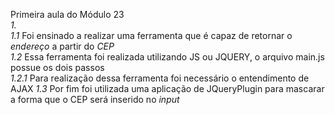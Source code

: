 Primeira aula do Módulo 23</br>
*1.*</br>
*1.1* Foi ensinado a realizar uma ferramenta que é capaz de retornar o *endereço* a partir do *CEP*</br>
*1.2* Essa ferramenta foi realizada utilizando JS ou JQUERY, o arquivo main.js possue os dois passos</br>
*1.2.1* Para realização dessa ferramenta foi necessário o entendimento de AJAX
*1.3* Por fim foi utilizada uma aplicação de JQueryPlugin para mascarar a forma que o CEP será inserido no *input*</br>